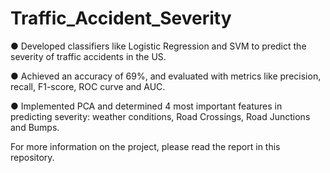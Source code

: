 # Traffic_Accident_Severity

●	Developed classifiers like Logistic Regression and SVM to predict the severity of traffic accidents in the US. 

●	Achieved an accuracy of 69%, and evaluated with metrics like precision, recall, F1-score, ROC curve and AUC. 

●	Implemented PCA and determined 4 most important features in predicting severity: weather conditions, Road Crossings, Road Junctions and Bumps. 

For more information on the project, please read the report in this repository.
